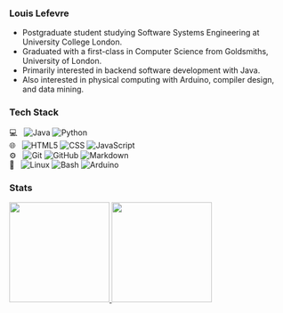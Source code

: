 ### Louis Lefevre
- Postgraduate student studying Software Systems Engineering at University College London.
- Graduated with a first-class in Computer Science from Goldsmiths, University of London.
- Primarily interested in backend software development with Java.
- Also interested in physical computing with Arduino, compiler design, and data mining.

### Tech Stack
💻 &nbsp;
  ![Java](https://img.shields.io/badge/-Java-333333?style=flat&logo=Java&logoColor=007396)
  ![Python](https://img.shields.io/badge/-Python-333333?style=flat&logo=python)  
🌐 &nbsp;
  ![HTML5](https://img.shields.io/badge/-HTML5-333333?style=flat&logo=HTML5)
  ![CSS](https://img.shields.io/badge/-CSS-333333?style=flat&logo=CSS3&logoColor=1572B6)
  ![JavaScript](https://img.shields.io/badge/-JavaScript-333333?style=flat&logo=javascript)  
⚙️ &nbsp;
  ![Git](https://img.shields.io/badge/-Git-333333?style=flat&logo=git)
  ![GitHub](https://img.shields.io/badge/-GitHub-333333?style=flat&logo=github)
  ![Markdown](https://img.shields.io/badge/-Markdown-333333?style=flat&logo=markdown)  
🔧 &nbsp;
  ![Linux](https://img.shields.io/badge/-Linux-333333?style=flat&logo=linux)
  ![Bash](https://img.shields.io/badge/-Bash-333333?style=flat&logo=gnu-bash)
  ![Arduino](https://img.shields.io/badge/-Arduino-333333?style=flat&logo=arduino)  

### Stats
<a href="https://github.com/louislefevre">
  <img height="180em" src="https://github-readme-stats.vercel.app/api?username=louislefevre&theme=buefy&show_icons=true" />
  <img height="180em" src="https://github-readme-stats.vercel.app/api/top-langs/?username=louislefevre&theme=buefy&layout=compact" />
</a>
